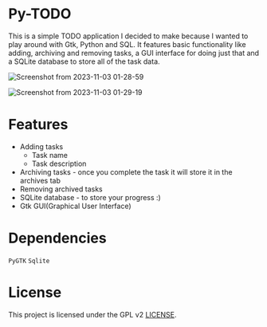 # Py-TODO

This is a simple TODO application I decided to make because I wanted to play around with Gtk, Python and SQL. It features basic functionality like adding, archiving and removing tasks, a GUI interface for doing just that and a SQLite database to store all of the task data.

![Screenshot from 2023-11-03 01-28-59](https://github.com/Edveika/Py-TODO/assets/113787144/9eb4e8b4-0e86-44ac-a058-162b57c9b3d8)

![Screenshot from 2023-11-03 01-29-19](https://github.com/Edveika/Py-TODO/assets/113787144/62c21755-13c6-4486-b796-66170aa5413c)

# Features
* Adding tasks
  * Task name
  * Task description
* Archiving tasks - once you complete the task it will store it in the archives tab
* Removing archived tasks
* SQLite database - to store your progress :)
* Gtk GUI(Graphical User Interface)

# Dependencies

``PyGTK``
``Sqlite``

# License

This project is licensed under the GPL v2 [LICENSE](LICENSE).
